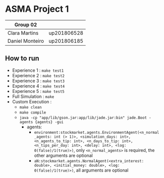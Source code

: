 # ASMA Project 1

| Group 02 |  |
| --- | --- |
| Clara Martins | up201806528 |
| Daniel Monteiro | up201806185 |

## How to run

- Experience 1 : `make test1`
- Experience 2 : `make test2`
- Experience 3 : `make test3`
- Experience 4 : `make test4`
- Experience 5 : `make test5`
- Full Simulation : `make`
- Custom Execution :
  - `make clean`
  - `make compile`
  - `java -cp "app/lib/gson.jar:app/lib/jade.jar:bin" jade.Boot -agents {agents} -gui`
    - agents:
      - `environment:stockmarket.agents.EnvironmentAgent(<n_normal_agents: int (> 1)>, <simulation_days: int>, <n_agents_to_tip: int>, <n_days_to_tip: int>, <n_tips_per_day: int>, <delay: int>, <log: 0(false)/1(true)>)`, only `<n_normal_agents>` is required, the other arguments are optional
      - `aN:stockmarket.agents.NormalAgent(<extra_interest: double>, <initial_money: double>, <log: 0(false)/1(true)>)`, all arguments are optional
